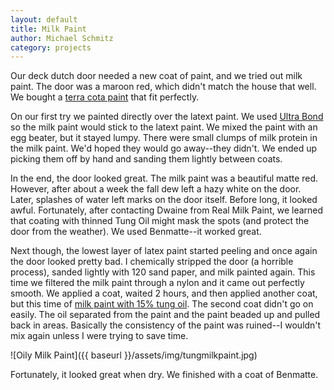 ```yaml
---
layout: default
title: Milk Paint
author: Michael Schmitz
category: projects
---
```


Our deck dutch door needed a new coat of paint, and we tried out milk paint.
The door was a maroon red, which didn't match the house that well.  We bought a
[terra cota paint](http://www.realmilkpaint.com/products.html) that fit
perfectly.

On our first try we painted directly over the latext paint.  We used [Ultra
Bond](http://www.realmilkpaint.com/ultrabond.html) so the milk paint would
stick to the latext paint.  We mixed the paint with an egg beater, but it
stayed lumpy.  There were small clumps of milk protein in the milk paint.  We'd
hoped they would go away--they didn't.  We ended up picking them off by hand
and sanding them lightly between coats.

In the end, the door looked great.  The milk paint was a beautiful matte red.
However, after about a week the fall dew left a hazy white on the door.  Later,
splashes of water left marks on the door itself.  Before long, it looked awful.
Fortunately, after contacting Dwaine from Real Milk Paint, we learned that
coating with thinned Tung Oil might mask the spots (and protect the door from
the weather).  We used Benmatte--it worked great.

Next though, the lowest layer of latex paint started peeling and once again the
door looked pretty bad.  I chemically stripped the door (a horrible process),
sanded lightly with 120 sand paper, and milk painted again.  This time we
filtered the milk paint through a nylon and it came out perfectly smooth.  We
applied a coat, waited 2 hours, and then applied another coat, but this time of
[milk paint with 15% tung
oil](https://www.youtube.com/watch?v=D9dVR2rHNrs&app=desktop).  The second coat
didn't go on easily.  The oil separated from the paint and the paint beaded up
and pulled back in areas.  Basically the consistency of the paint was ruined--I
wouldn't mix again unless I were trying to save time.

![Oily Milk Paint]({{ baseurl }}/assets/img/tungmilkpaint.jpg)

Fortunately, it looked
great when dry.  We finished with a coat of Benmatte.
